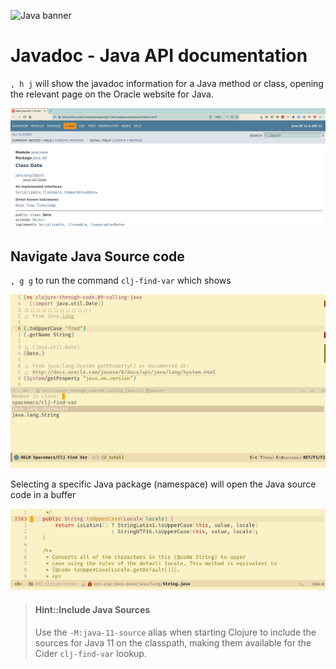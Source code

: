 ![Java banner](https://raw.githubusercontent.com/practicalli/clojure-content/master/images/java-banner.png)

# Javadoc - Java API documentation

`, h j` will show the javadoc information for a Java method or class, opening the relevant page on the Oracle website for Java.

![Spacemacs Clojure - Java docs website](/images/spacemacs-clojure-docs-java-docs-website.png)


## Navigate Java Source code

`, g g` to run the command `clj-find-var` which shows

![Spacemcs Clojure - find Java sources](/images/spacemacs-clojure-java-find-var.png)

Selecting a specific Java package (namespace) will open the  Java source code in a buffer

![Spacemac Clojure - Java source code example](/images/spacemacs-clojure-find-var-java-source-code.png)

> #### Hint::Include Java Sources
> Use the `-M:java-11-source` alias when starting Clojure to include the sources for Java 11 on the classpath, making them available for the Cider `clj-find-var` lookup.
